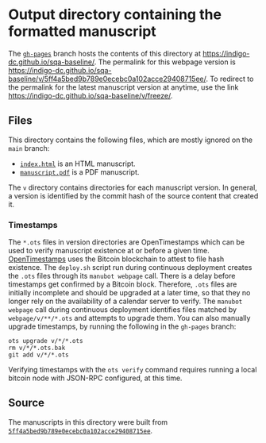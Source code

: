# Output directory containing the formatted manuscript

The [`gh-pages`](https://github.com/indigo-dc/sqa-baseline/tree/gh-pages) branch hosts the contents of this directory at <https://indigo-dc.github.io/sqa-baseline/>.
The permalink for this webpage version is <https://indigo-dc.github.io/sqa-baseline/v/5ff4a5bed9b789e0ecebc0a102acce29408715ee/>.
To redirect to the permalink for the latest manuscript version at anytime, use the link <https://indigo-dc.github.io/sqa-baseline/v/freeze/>.

## Files

This directory contains the following files, which are mostly ignored on the `main` branch:

+ [`index.html`](index.html) is an HTML manuscript.
+ [`manuscript.pdf`](manuscript.pdf) is a PDF manuscript.

The `v` directory contains directories for each manuscript version.
In general, a version is identified by the commit hash of the source content that created it.

### Timestamps

The `*.ots` files in version directories are OpenTimestamps which can be used to verify manuscript existence at or before a given time.
[OpenTimestamps](https://opentimestamps.org/) uses the Bitcoin blockchain to attest to file hash existence.
The `deploy.sh` script run during continuous deployment creates the `.ots` files through its `manubot webpage` call.
There is a delay before timestamps get confirmed by a Bitcoin block.
Therefore, `.ots` files are initially incomplete and should be upgraded at a later time, so that they no longer rely on the availability of a calendar server to verify.
The `manubot webpage` call during continuous deployment identifies files matched by `webpage/v/**/*.ots` and attempts to upgrade them.
You can also manually upgrade timestamps, by running the following in the `gh-pages` branch:

```shell
ots upgrade v/*/*.ots
rm v/*/*.ots.bak
git add v/*/*.ots
```

Verifying timestamps with the `ots verify` command requires running a local bitcoin node with JSON-RPC configured, at this time.

## Source

The manuscripts in this directory were built from
[`5ff4a5bed9b789e0ecebc0a102acce29408715ee`](https://github.com/indigo-dc/sqa-baseline/commit/5ff4a5bed9b789e0ecebc0a102acce29408715ee).

